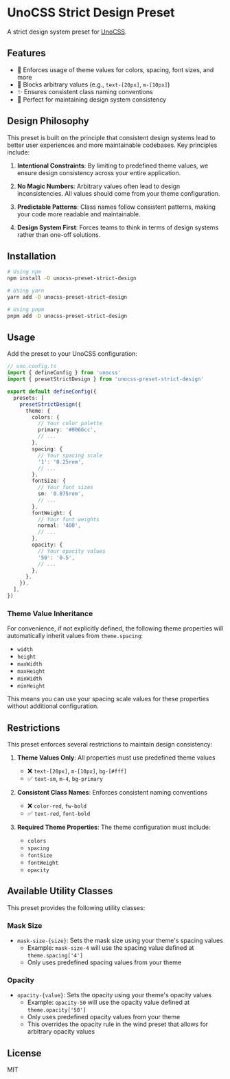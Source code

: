 # UnoCSS Strict Design Preset

A strict design system preset for [UnoCSS](https://github.com/unocss/unocss).

## Features

- 🎨 Enforces usage of theme values for colors, spacing, font sizes, and more
- 🚫 Blocks arbitrary values (e.g., `text-[20px]`, `m-[10px]`)
- ✨ Ensures consistent class naming conventions
- 🎯 Perfect for maintaining design system consistency

## Design Philosophy

This preset is built on the principle that consistent design systems lead to better user experiences and more maintainable codebases. Key principles include:

1. **Intentional Constraints**: By limiting to predefined theme values, we ensure design consistency across your entire application.

2. **No Magic Numbers**: Arbitrary values often lead to design inconsistencies. All values should come from your theme configuration.

3. **Predictable Patterns**: Class names follow consistent patterns, making your code more readable and maintainable.

4. **Design System First**: Forces teams to think in terms of design systems rather than one-off solutions.

## Installation

```bash
# Using npm
npm install -D unocss-preset-strict-design

# Using yarn
yarn add -D unocss-preset-strict-design

# Using pnpm
pnpm add -D unocss-preset-strict-design
```

## Usage

Add the preset to your UnoCSS configuration:

```ts
// uno.config.ts
import { defineConfig } from 'unocss'
import { presetStrictDesign } from 'unocss-preset-strict-design'

export default defineConfig({
  presets: [
    presetStrictDesign({
      theme: {
        colors: {
          // Your color palette
          primary: '#0066cc',
          // ...
        },
        spacing: {
          // Your spacing scale
          '1': '0.25rem',
          // ...
        },
        fontSize: {
          // Your font sizes
          sm: '0.875rem',
          // ...
        },
        fontWeight: {
          // Your font weights
          normal: '400',
          // ...
        },
        opacity: {
          // Your opacity values
          '50': '0.5',
          // ...
        },
      },
    }),
  ],
})
```

### Theme Value Inheritance

For convenience, if not explicitly defined, the following theme properties will automatically inherit values from `theme.spacing`:

- `width`
- `height`
- `maxWidth`
- `maxHeight`
- `minWidth`
- `minHeight`

This means you can use your spacing scale values for these properties without additional configuration.

## Restrictions

This preset enforces several restrictions to maintain design consistency:

1. **Theme Values Only**: All properties must use predefined theme values

   - ❌ `text-[20px]`, `m-[10px]`, `bg-[#fff]`
   - ✅ `text-sm`, `m-4`, `bg-primary`

2. **Consistent Class Names**: Enforces consistent naming conventions

   - ❌ `color-red`, `fw-bold`
   - ✅ `text-red`, `font-bold`

3. **Required Theme Properties**: The theme configuration must include:
   - `colors`
   - `spacing`
   - `fontSize`
   - `fontWeight`
   - `opacity`

## Available Utility Classes

This preset provides the following utility classes:

### Mask Size

- `mask-size-{size}`: Sets the mask size using your theme's spacing values
  - Example: `mask-size-4` will use the spacing value defined at `theme.spacing['4']`
  - Only uses predefined spacing values from your theme

### Opacity

- `opacity-{value}`: Sets the opacity using your theme's opacity values
  - Example: `opacity-50` will use the opacity value defined at `theme.opacity['50']`
  - Only uses predefined opacity values from your theme
  - This overrides the opacity rule in the wind preset that allows for arbitrary opacity values

## License

MIT
